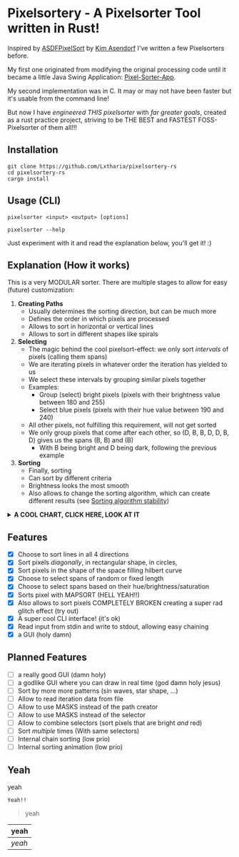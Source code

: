 # Pixelsortery - A Pixelsorter Tool written in Rust!

Inspired by [ASDFPixelSort](https://github.com/kimasendorf/ASDFPixelSort) by [Kim Asendorf](https://kimasendorf.com/) I've written a few Pixelsorters before.

My first one originated from modifying the original processing code until it became a little Java Swing Application: [Pixel-Sorter-App](https://github.com/Lxtharia/pixel-sorter-app).

My second implementation was in C. It may or may not have been faster but it's usable from the command line!

But now I have _engineered THIS pixelsorter_ with _far greater goals_, created as a rust practice project, striving to be THE BEST and FASTEST FOSS-Pixelsorter of them all!!!

## Installation
```
git clone https://github.com/Lxtharia/pixelsortery-rs
cd pixelsortery-rs
cargo install
```

## Usage (CLI)
```
pixelsorter <input> <output> [options]

pixelsorter --help
```
Just experiment with it and read the explanation below, you'll get it! :)

## Explanation (How it works)

This is a very MODULAR sorter.
There are multiple stages to allow for easy (future) customization:

1. **Creating Paths**
    - Usually determines the sorting direction, but can be much more
    - Defines the order in which pixels are processed
    - Allows to sort in horizontal or vertical lines
    - Allows to sort in different shapes like spirals
2. **Selecting**
    - The magic behind the cool pixelsort-effect: we only sort _intervals_ of pixels (calling them spans)
    - We are iterating pixels in whatever order the iteration has yielded to us
    - We select these intervals by grouping similar pixels together
    - Examples:
        - Group (select) bright pixels (pixels with their brightness value between 180 and 255)
        - Select blue pixels (pixels with their hue value between 190 and 240)
    - All other pixels, not fulfilling this requirement, will not get sorted
    - We only group pixels that come after each other, so (D, B, B, D, D, B, D) gives us the spans (B, B) and (B) 
        - With B being bright and D being dark, following the previous example
3. **Sorting**
    - Finally, sorting
    - Can sort by different criteria
    - Brightness looks the most smooth
    - Also allows to change the sorting algorithm, which can create different results (see [Sorting algorithm stability](https://en.wikipedia.org/wiki/Sorting_algorithm#Stability))

<details>
<summary>
<b>A COOL CHART, CLICK HERE, LOOK AT IT</b>
</summary>

[Pixelsortery-Chart](./assets/Pixelsortery-Chart.png)
</details>

## Features

- [x] Choose to sort lines in all 4 directions
- [x] Sort pixels _diagonally_, in rectangular shape, in circles, 
- [x] Sort pixels in the shape of the space filling hilbert curve
- [x] Choose to select spans of random or fixed length
- [x] Choose to select spans based on their hue/brightness/saturation
- [x] Sorts pixel with MAPSORT (HELL YEAH!!)
- [x] Also allows to sort pixels COMPLETELY BROKEN creating a super rad glitch effect (try out)
- [x] A super cool CLI interface! (it's ok)
- [x] Read input from stdin and write to stdout, allowing easy chaining
- [x] a GUI (holy damn)

## Planned Features

- [ ] a really good GUI (damn holy)
- [ ] a godlike GUI where you can draw in real time (god damn holy jesus)
- [ ] Sort by more more patterns (sin waves, star shape, ...)
- [ ] Allow to read iteration data from file
- [ ] Allow to use MASKS instead of the path creator
- [ ] Allow to use MASKS instead of the selector
- [ ] Allow to combine selectors (sort pixels that are bright _and_ red)
- [ ] Sort _multiple_ times (With same selectors)
- [ ] Internal chain sorting (low prio)
- [ ] Internal sorting animation (low prio)

## Yeah
yeah
```
Yeah!!
```
> yeah

| yeah |
| ---- |
| _yeah_ |
